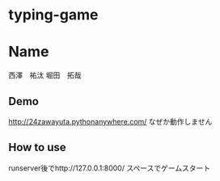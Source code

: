 # typing-game
Name
====
西澤　祐汰
堀田　拓哉
## Demo
http://24zawayuta.pythonanywhere.com/ なぜか動作しません　
## How to use
runserver後でhttp://127.0.0.1:8000/
スペースでゲームスタート
